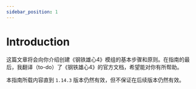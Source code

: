 ```yaml
---
sidebar_position: 1
---
```


# Introduction

这篇文章将会向你介绍创建《钢铁雄心4》模组的基本步骤和原则。在指南的最后，我翻译（to-do）了《钢铁雄心4》的官方文档，希望能对你有所帮助。

本指南所载内容直到 `1.14.3` 版本仍然有效，但不保证在后续版本仍然有效。